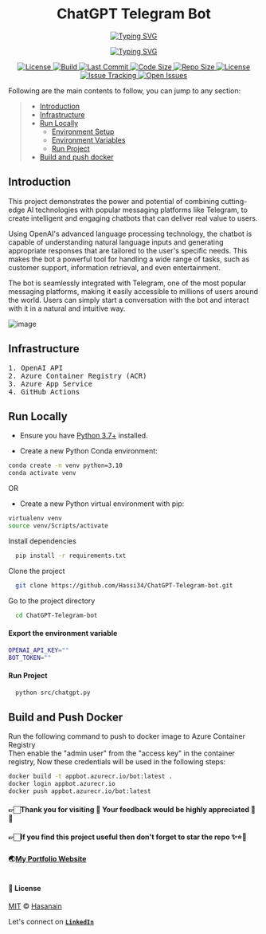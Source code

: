 <p align="center">
    <b>
        <h1 align="center">ChatGPT Telegram Bot</h1>
    </b>
</p>
<p align="center">
<a href="https://github.com/Hassi34/ChatGPT-Telegram-bot">
    <img src="https://readme-typing-svg.demolab.com?font=Georgia&c=g&size=18&duration=3000&pause=6000&multiline=True&center=true&width=800&height=40&lines= An Integration of OpenAI ChatGPT with Telegram;" alt="Typing SVG" />
</a>
</p>
<p align="center">
<a href="https://github.com/Hassi34/ChatGPT-Telegram-bot">
    <img src="https://readme-typing-svg.demolab.com?font=Georgia&size=18&duration=2000&pause=1500&multiline=False&color=10D736FF&center=true&width=600&height=40&lines=AI+%7C+NLP+%7C+Telegram+%7C+Azure App Service+%7C+Azure Container Registry;Python+%7C+3.7+%7C+3.8+%7C+3.9+%7C+3.10;Chatbot+%7C+OpenAI+%7C+ChatGPT+%7C+Telegram;" alt="Typing SVG" />
</a>
</p>

<p align="center">
    <a href="https://www.python.org/downloads/">
        <img alt="License" src="https://img.shields.io/badge/python-3.7%20%7C%203.8%20%7C%203.9%20%7C%203.10-g.svg">
    </a>
    <a href="https://github.com/Hassi34/ChatGPT-Telegram-bot">
        <img alt="Build" src="https://img.shields.io/github/actions/workflow/status/hassi34/ChatGPT-Telegram-bot/main_chatgpt-telegram.yml?branch=main">
    </a>
    <a href="https://github.com/Hassi34/ChatGPT-Telegram-bot">
        <img alt="Last Commit" src="https://img.shields.io/github/last-commit/hassi34/ChatGPT-Telegram-bot/main?color=g">
    </a>
    <a href="https://github.com/Hassi34/ChatGPT-Telegram-bot">
        <img alt="Code Size" src="https://img.shields.io/github/languages/code-size/hassi34/ChatGPT-Telegram-bot?color=g">
    </a>
    <a href="https://github.com/Hassi34/ChatGPT-Telegram-bot">
        <img alt="Repo Size" src="https://img.shields.io/github/repo-size/hassi34/ChatGPT-Telegram-bot?color=g">
    </a>
    <a href="https://github.com/Hassi34/ChatGPT-Telegram-bot/blob/main/LICENSE">
        <img alt="License" src="https://img.shields.io/github/license/hassi34/ChatGPT-Telegram-bot?color=g">
    </a>
    <a href="https://github.com/hassi34/ChatGPT-Telegram-bot/issues">
        <img alt="Issue Tracking" src="https://img.shields.io/badge/issue_tracking-github-brightgreen.svg">
    </a>
    <a href="https://github.com/hassi34/ChatGPT-Telegram-bot/issues">
        <img alt="Open Issues" src="https://img.shields.io/github/issues/hassi34/ChatGPT-Telegram-bot">
    </a>
</p>

Following are the main contents to follow, you can jump to any section:

>   -  [Introduction](#project-intro)<br>
>   -  [Infrastructure](#infra-)<br>
>   -  [Run Locally](#run-local)<br>
>      - [Environment Setup](#env-setup)<br>
>      - [Environment Variables](#env-vars)<br>
>      - [Run Project](#run-project)<br>
>   - [Build and push docker](#build-push-docker)<br>
## Introduction<a id='project-intro'></a>

This project demonstrates the power and potential of combining cutting-edge AI technologies with popular messaging platforms like Telegram, to create intelligent and engaging chatbots that can deliver real value to users.

Using OpenAI's advanced language processing technology, the chatbot is capable of understanding natural language inputs and generating appropriate responses that are tailored to the user's specific needs. This makes the bot a powerful tool for handling a wide range of tasks, such as customer support, information retrieval, and even entertainment.

The bot is seamlessly integrated with Telegram, one of the most popular messaging platforms, making it easily accessible to millions of users around the world. Users can simply start a conversation with the bot and interact with it in a natural and intuitive way.

![image](./assets/chat.gif)

## Infrastructure<a id='infra-'></a>
<pre>
1. OpenAI API
2. Azure Container Registry (ACR)
3. Azure App Service
4. GitHub Actions
</pre>

## Run Locally<a id='run-local'></a>

* Ensure you have [Python 3.7+](https://www.python.org/downloads/) installed.

* Create a new Python Conda environment:<a id='env-setup'></a>

```bash
conda create -n venv python=3.10  
conda activate venv 
```
OR
* Create a new Python virtual environment with pip:
```bash
virtualenv venv
source venv/Scripts/activate
```
Install dependencies

```bash
  pip install -r requirements.txt
```

Clone the project

```bash
  git clone https://github.com/Hassi34/ChatGPT-Telegram-bot.git
```

Go to the project directory

```bash
  cd ChatGPT-Telegram-bot
```

#### Export the environment variable<a id='env-vars'></a>
```bash
OPENAI_API_KEY=""
BOT_TOKEN=""

```

#### Run Project<a id='run-project'></a>

```bash
  python src/chatgpt.py
```

## Build and Push Docker<a id='build-push-docker'></a>
Run the following command to push to docker image to Azure Container Registry<br>
Then enable the "admin user" from the "access key" in the container registry, Now these credentials will be used in the following steps:
```bash
docker build -t appbot.azurecr.io/bot:latest .
docker login appbot.azurecr.io
docker push appbot.azurecr.io/bot:latest
```

#### **👉🏻Thank you for visiting 🙏 Your feedback would be highly appreciated 💯😊**<br>
#### **👉🏻If you find this project useful then don't forget to star the repo ✨⭐🤖**<br>
#### 🌏[My Portfolio Website][website] <br><br>
#### **📃 License**
[MIT][license] © [Hasanain][website]

[license]: hhttps://github.com/Hassi34/ChatGPT-Telegram-bot/blob/main/LICENSE
[website]: https://hasanain.aicaliber.com

Let's connect on **[``LinkedIn``](https://www.linkedin.com/in/hasanain-mehmood)** <br>